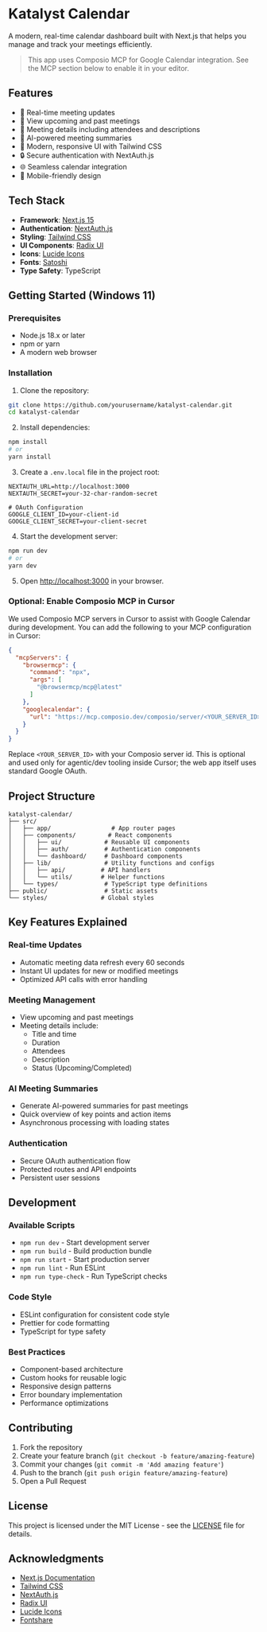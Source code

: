 # Katalyst Calendar

A modern, real-time calendar dashboard built with Next.js that helps you manage and track your meetings efficiently.

> This app uses Composio MCP for Google Calendar integration. See the MCP section below to enable it in your editor.



## Features

- 🔄 Real-time meeting updates
- 👥 View upcoming and past meetings
- 📝 Meeting details including attendees and descriptions
- 🤖 AI-powered meeting summaries
- 🎨 Modern, responsive UI with Tailwind CSS
- 🔒 Secure authentication with NextAuth.js
- 🌐 Seamless calendar integration
- 📱 Mobile-friendly design

## Tech Stack

- **Framework**: [Next.js 15](https://nextjs.org/)
- **Authentication**: [NextAuth.js](https://next-auth.js.org/)
- **Styling**: [Tailwind CSS](https://tailwindcss.com/)
- **UI Components**: [Radix UI](https://www.radix-ui.com/)
- **Icons**: [Lucide Icons](https://lucide.dev/)
- **Fonts**: [Satoshi](https://www.fontshare.com/fonts/satoshi)
- **Type Safety**: TypeScript

## Getting Started (Windows 11)

### Prerequisites

- Node.js 18.x or later
- npm or yarn
- A modern web browser

### Installation

1. Clone the repository:
```bash
git clone https://github.com/yourusername/katalyst-calendar.git
cd katalyst-calendar
```

2. Install dependencies:
```bash
npm install
# or
yarn install
```

3. Create a `.env.local` file in the project root:
```env
NEXTAUTH_URL=http://localhost:3000
NEXTAUTH_SECRET=your-32-char-random-secret

# OAuth Configuration
GOOGLE_CLIENT_ID=your-client-id
GOOGLE_CLIENT_SECRET=your-client-secret
```

4. Start the development server:
```bash
npm run dev
# or
yarn dev
```

5. Open [http://localhost:3000](http://localhost:3000) in your browser.

### Optional: Enable Composio MCP in Cursor

We used Composio MCP servers in Cursor to assist with Google Calendar during development. You can add the following to your MCP configuration in Cursor:

```json
{
  "mcpServers": {
    "browsermcp": {
      "command": "npx",
      "args": [
        "@browsermcp/mcp@latest"
      ]
    },
    "googlecalendar": {
      "url": "https://mcp.composio.dev/composio/server/<YOUR_SERVER_ID>/mcp?include_composio_helper_actions=true&agent=cursor"
    }
  }
}
```

Replace `<YOUR_SERVER_ID>` with your Composio server id. This is optional and used only for agentic/dev tooling inside Cursor; the web app itself uses standard Google OAuth.

## Project Structure

```
katalyst-calendar/
├── src/
│   ├── app/                 # App router pages
│   ├── components/         # React components
│   │   ├── ui/            # Reusable UI components
│   │   ├── auth/          # Authentication components
│   │   └── dashboard/     # Dashboard components
│   ├── lib/               # Utility functions and configs
│   │   ├── api/          # API handlers
│   │   └── utils/        # Helper functions
│   └── types/             # TypeScript type definitions
├── public/                # Static assets
└── styles/               # Global styles
```

## Key Features Explained

### Real-time Updates
- Automatic meeting data refresh every 60 seconds
- Instant UI updates for new or modified meetings
- Optimized API calls with error handling

### Meeting Management
- View upcoming and past meetings
- Meeting details include:
  - Title and time
  - Duration
  - Attendees
  - Description
  - Status (Upcoming/Completed)

### AI Meeting Summaries
- Generate AI-powered summaries for past meetings
- Quick overview of key points and action items
- Asynchronous processing with loading states

### Authentication
- Secure OAuth authentication flow
- Protected routes and API endpoints
- Persistent user sessions

## Development

### Available Scripts

- `npm run dev` - Start development server
- `npm run build` - Build production bundle
- `npm run start` - Start production server
- `npm run lint` - Run ESLint
- `npm run type-check` - Run TypeScript checks

### Code Style

- ESLint configuration for consistent code style
- Prettier for code formatting
- TypeScript for type safety

### Best Practices

- Component-based architecture
- Custom hooks for reusable logic
- Responsive design patterns
- Error boundary implementation
- Performance optimizations

## Contributing

1. Fork the repository
2. Create your feature branch (`git checkout -b feature/amazing-feature`)
3. Commit your changes (`git commit -m 'Add amazing feature'`)
4. Push to the branch (`git push origin feature/amazing-feature`)
5. Open a Pull Request

## License

This project is licensed under the MIT License - see the [LICENSE](LICENSE) file for details.

## Acknowledgments

- [Next.js Documentation](https://nextjs.org/docs)
- [Tailwind CSS](https://tailwindcss.com/)
- [NextAuth.js](https://next-auth.js.org/)
- [Radix UI](https://www.radix-ui.com/)
- [Lucide Icons](https://lucide.dev/)
- [Fontshare](https://www.fontshare.com/)

